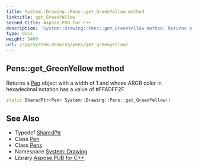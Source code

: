 ```yaml
---
title: System::Drawing::Pens::get_GreenYellow method
linktitle: get_GreenYellow
second_title: Aspose.PUB for C++
description: 'System::Drawing::Pens::get_GreenYellow method. Returns a Pen object with a width of 1 and whose ARGB color in hexadecimal notation has a value of #FFADFF2F in C++.'
type: docs
weight: 5400
url: /cpp/system.drawing/pens/get_greenyellow/
---
```

## Pens::get_GreenYellow method


Returns a [Pen](../../pen/) object with a width of 1 and whose ARGB color in hexadecimal notation has a value of #FFADFF2F.

```cpp
static SharedPtr<Pen> System::Drawing::Pens::get_GreenYellow()
```

## See Also

* Typedef [SharedPtr](../../../system/sharedptr/)
* Class [Pen](../../pen/)
* Class [Pens](../)
* Namespace [System::Drawing](../../)
* Library [Aspose.PUB for C++](../../../)
